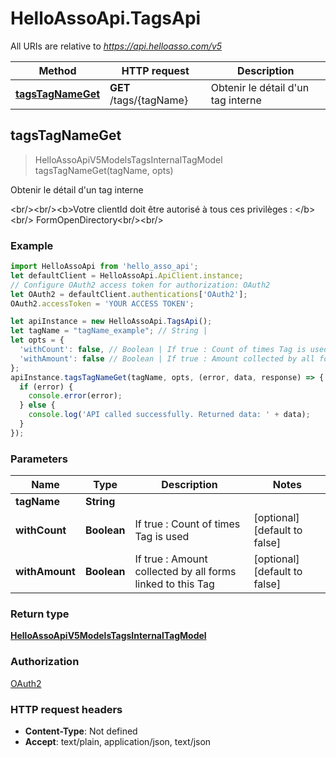 # HelloAssoApi.TagsApi

All URIs are relative to *https://api.helloasso.com/v5*

Method | HTTP request | Description
------------- | ------------- | -------------
[**tagsTagNameGet**](TagsApi.md#tagsTagNameGet) | **GET** /tags/{tagName} | Obtenir le détail d&#39;un tag interne



## tagsTagNameGet

> HelloAssoApiV5ModelsTagsInternalTagModel tagsTagNameGet(tagName, opts)

Obtenir le détail d&#39;un tag interne

&lt;br/&gt;&lt;br/&gt;&lt;b&gt;Votre clientId doit être autorisé à tous ces privilèges : &lt;/b&gt; &lt;br/&gt; FormOpenDirectory&lt;br/&gt;&lt;br/&gt;

### Example

```javascript
import HelloAssoApi from 'hello_asso_api';
let defaultClient = HelloAssoApi.ApiClient.instance;
// Configure OAuth2 access token for authorization: OAuth2
let OAuth2 = defaultClient.authentications['OAuth2'];
OAuth2.accessToken = 'YOUR ACCESS TOKEN';

let apiInstance = new HelloAssoApi.TagsApi();
let tagName = "tagName_example"; // String | 
let opts = {
  'withCount': false, // Boolean | If true : Count of times Tag is used
  'withAmount': false // Boolean | If true : Amount collected by all forms linked to this Tag
};
apiInstance.tagsTagNameGet(tagName, opts, (error, data, response) => {
  if (error) {
    console.error(error);
  } else {
    console.log('API called successfully. Returned data: ' + data);
  }
});
```

### Parameters


Name | Type | Description  | Notes
------------- | ------------- | ------------- | -------------
 **tagName** | **String**|  | 
 **withCount** | **Boolean**| If true : Count of times Tag is used | [optional] [default to false]
 **withAmount** | **Boolean**| If true : Amount collected by all forms linked to this Tag | [optional] [default to false]

### Return type

[**HelloAssoApiV5ModelsTagsInternalTagModel**](HelloAssoApiV5ModelsTagsInternalTagModel.md)

### Authorization

[OAuth2](../README.md#OAuth2)

### HTTP request headers

- **Content-Type**: Not defined
- **Accept**: text/plain, application/json, text/json


